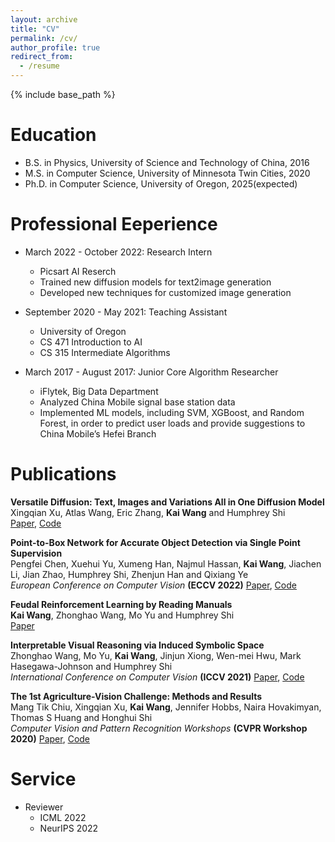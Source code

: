 ```yaml
---
layout: archive
title: "CV"
permalink: /cv/
author_profile: true
redirect_from:
  - /resume
---
```


{% include base_path %}

Education
======
* B.S. in Physics, University of Science and Technology of China, 2016
* M.S. in Computer Science, University of Minnesota Twin Cities, 2020
* Ph.D. in Computer Science, University of Oregon, 2025(expected)

Professional Eeperience
======
* March 2022 - October 2022: Research Intern
  * Picsart AI Reserch
  * Trained new diffusion models for text2image generation
  * Developed new techniques for customized image generation

* September 2020 - May 2021: Teaching Assistant
  * University of Oregon
  * CS 471 Introduction to AI
  * CS 315  Intermediate Algorithms

* March 2017 - August 2017: Junior Core Algorithm Researcher
  * iFlytek, Big Data Department
  * Analyzed China Mobile signal base station data
  * Implemented ML models, including SVM, XGBoost, and Random Forest, in order to predict user loads and provide suggestions to China Mobile’s Hefei Branch

Publications
======
**Versatile Diffusion: Text, Images and Variations All in One Diffusion Model**  
Xingqian Xu, Atlas Wang, Eric Zhang, **Kai Wang** and Humphrey Shi  
[Paper](https://arxiv.org/abs/2211.08332), [Code](https://github.com/SHI-Labs/Versatile-Diffusion)

**Point-to-Box Network for Accurate Object Detection via Single Point Supervision**  
Pengfei Chen, Xuehui Yu, Xumeng Han, Najmul Hassan, **Kai Wang**, Jiachen Li, Jian Zhao, Humphrey Shi, Zhenjun Han and Qixiang Ye  
*European Conference on Computer Vision* **(ECCV 2022)** [Paper](https://link.springer.com/chapter/10.1007/978-3-031-20077-9_4), [Code](https://github.com/ucas-vg/P2BNet)

**Feudal Reinforcement Learning by Reading Manuals**  
**Kai Wang**, Zhonghao Wang, Mo Yu and Humphrey Shi  
[Paper](https://arxiv.org/abs/2110.06477)

**Interpretable Visual Reasoning via Induced Symbolic Space**  
Zhonghao Wang, Mo Yu, **Kai Wang**, Jinjun Xiong, Wen-mei Hwu, Mark Hasegawa-Johnson and Humphrey Shi  
*International Conference on Computer Vision* **(ICCV 2021)** [Paper](https://openaccess.thecvf.com/content/ICCV2021/html/Wang_Interpretable_Visual_Reasoning_via_Induced_Symbolic_Space_ICCV_2021_paper.html), [Code](https://github.com/SHI-Labs/Interpretable-Visual-Reasoning)

**The 1st Agriculture-Vision Challenge: Methods and Results**  
Mang Tik Chiu, Xingqian Xu, **Kai Wang**, Jennifer Hobbs, Naira Hovakimyan, Thomas S Huang and Honghui Shi  
*Computer Vision and Pattern Recognition Workshops* **(CVPR Workshop 2020)** [Paper](https://openaccess.thecvf.com/content_CVPRW_2020/html/w5/Chiu_The_1st_Agriculture-Vision_Challenge_Methods_and_Results_CVPRW_2020_paper.html), [Code](https://github.com/SHI-Labs/Agriculture-Vision)

Service
======
* Reviewer
  * ICML 2022
  * NeurIPS 2022
